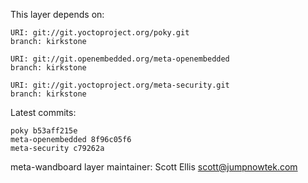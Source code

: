 This layer depends on:

    URI: git://git.yoctoproject.org/poky.git
    branch: kirkstone

    URI: git://git.openembedded.org/meta-openembedded
    branch: kirkstone

    URI: git://git.yoctoproject.org/meta-security.git
    branch: kirkstone

Latest commits:

    poky b53aff215e
    meta-openembedded 8f96c05f6
    meta-security c79262a

meta-wandboard layer maintainer: Scott Ellis <scott@jumpnowtek.com>
